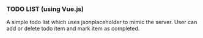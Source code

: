 ### TODO LIST (using Vue.js)

A simple todo list which uses jsonplaceholder to mimic the server. User can add or delete todo item and mark item as completed. 



